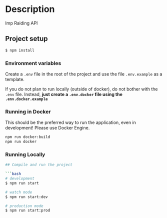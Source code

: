 # Description

Imp Raiding API

## Project setup

```bash
$ npm install
```

### Environment variables

Create a `.env` file in the root of the project and use the file `.env.example` as a template. 

If you do not plan to run locally (outside of docker), do not bother with the `.env` file. Instead,
**just create a `.env.docker` file using the `.env.docker.example`**

### Running in Docker
This should be the preferred way to run the application, even in development! Please use Docker Engine.

```bash
npm run docker:build
npm run docker
```


### Running Locally

```bash
## Compile and run the project

```bash
# development
$ npm run start

# watch mode
$ npm run start:dev

# production mode
$ npm run start:prod
```

